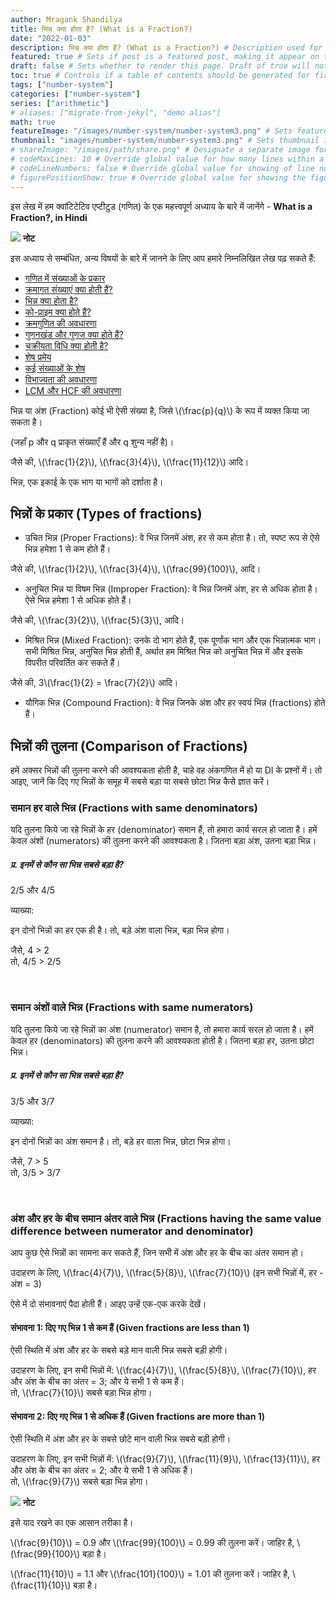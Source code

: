 ```yaml
---
author: Mragank Shandilya
title: भिन्न क्या होता है? (What is a Fraction?)
date: "2022-01-03"
description: भिन्न क्या होता है? (What is a Fraction?) # Description used for search engine.
featured: true # Sets if post is a featured post, making it appear on the sidebar. A featured post won't be listed on the sidebar if it's the current page
draft: false # Sets whether to render this page. Draft of true will not be rendered.
toc: true # Controls if a table of contents should be generated for first-level links automatically.
tags: ["number-system"]
categories: ["number-system"]
series: ["arithmetic"]
# aliases: ["migrate-from-jekyl", "demo alias"]
math: true
featureImage: "/images/number-system/number-system3.png" # Sets featured image on blog post.
thumbnail: "images/number-system/number-system3.png" # Sets thumbnail image appearing inside card on homepage. I will keep it the same as featureImage.
# shareImage: "/images/path/share.png" # Designate a separate image for social media sharing.
# codeMaxLines: 10 # Override global value for how many lines within a code block before auto-collapsing.
# codeLineNumbers: false # Override global value for showing of line numbers within code block.
# figurePositionShow: true # Override global value for showing the figure label.
---
```


इस लेख में हम क्वांटिटेटिव एप्टीटुड (गणित) के एक महत्त्वपूर्ण अध्याय के बारे में जानेंगे - <strong>What is a Fraction?, in Hindi</strong>

<div class="toc-mak">
  <img src="../../../images/pencil.png">
  <b>नोट</b><br>

इस अध्याय से सम्बंधित, अन्य विषयों के बारे में जानने के लिए आप हमारे निम्नलिखित लेख पढ़ सकते हैं: 

* <a href="../types-of-numbers-in-maths" title="Number System" class="mak-link">गणित में संख्याओं के प्रकार</a> 
* <a href="../what-are-consecutive-numbers" title="Number System" class="mak-link">क्रमागत संख्याएं क्या होती हैं?</a> 
* <a href="../what-are-fractions" title="Number System" class="mak-link">भिन्न क्या होता है?</a> 
* <a href="../what-are-co-primes" title="Number System" class="mak-link">को-प्राइम क्या होते हैं?</a> 
* <a href="../what-is-factorial" title="Number System" class="mak-link">क्रमगुणित की अवधारणा</a> 
* <a href="../what-are-factors-and-multiples" title="Number System" class="mak-link">गुणनखंड और गुणज क्या होते हैं?</a> 
* <a href="../what-is-cyclicity-method" title="Number System" class="mak-link">चक्रीयता विधि क्या होती है?</a> 
* <a href="../remainder-theorems-in-number-system" title="Number System" class="mak-link">शेष प्रमेय</a> 
* <a href="../remainders-of-multiple-numbers" title="Number System" class="mak-link">कई संख्याओं के शेष</a> 
* <a href="../various-divisibility-rules-in-number-system" title="Number System" class="mak-link">विभाज्यता की अवधारणा</a> 
* <a href="../what-are-lcm-and-hcf" title="Number System" class="mak-link">LCM और HCF की अवधारणा</a> 
</div>

<p> भिन्न या अंश (Fraction) कोई भी ऐसी संख्या है, जिसे \(\frac{p}{q}\) के रूप में व्यक्त किया जा सकता है। </p>
(जहाँ p और q प्राकृत संख्याएँ हैं और q शुन्य नहीं है)।

<p> जैसे की, \(\frac{1}{2}\), \(\frac{3}{4}\), \(\frac{11}{12}\) आदि। </p>

भिन्न, एक इकाई के एक भाग या भागों को दर्शाता है।


## भिन्नों के प्रकार (Types of fractions)

* <p> उचित भिन्न (Proper Fractions): वे भिन्न जिनमें अंश, हर से कम होता है। तो, स्पष्ट रूप से ऐसे भिन्न हमेशा 1 से कम होते हैं। </p>
<p> जैसे की, \(\frac{1}{2}\), \(\frac{3}{4}\), \(\frac{99}{100}\), आदि। </p>

* <p> अनुचित भिन्न या विषम भिन्न (Improper Fraction): वे भिन्न जिनमें अंश, हर से अधिक होता है। ऐसे भिन्न हमेशा 1 से अधिक होते हैं। </p>
<p> जैसे की, \(\frac{3}{2}\), \(\frac{5}{3}\), आदि। </p>

* <p> मिश्रित भिन्न (Mixed Fraction): उनके दो भाग होते हैं, एक पूर्णांक भाग और एक भिन्नात्मक भाग। सभी मिश्रित भिन्न, अनुचित भिन्न होती हैं, अर्थात हम मिश्रित भिन्न को अनुचित भिन्न में और इसके विपरीत परिवर्तित कर सकते हैं। </p>
<p> जैसे की, 3\(\frac{1}{2} = \frac{7}{2}\) आदि। </p>

* यौगिक भिन्न (Compound Fraction): वे भिन्न जिनके अंश और हर स्वयं भिन्न (fractions) होते हैं।


## भिन्नों की तुलना (Comparison of Fractions)

हमें अक्सर भिन्नों की तुलना करने की आवश्यकता होती है, चाहे वह अंकगणित में हो या DI के प्रश्नों में। तो आइए, जानें कि दिए गए भिन्नों के समूह में सबसे बड़ा या सबसे छोटा भिन्न कैसे ज्ञात करें।

### समान हर वाले भिन्न (Fractions with same denominators)

यदि तुलना किये जा रहे भिन्नों के हर (denominator) समान हैं, तो हमारा कार्य सरल हो जाता है। हमें केवल अंशों (numerators) की तुलना करने की आवश्यकता है। जितना बड़ा अंश, उतना बड़ा भिन्न।

##### प्र. इनमें से कौन सा भिन्न सबसे बड़ा है? <br>
2/5 और 4/5

व्याख्या:<br>
<div class="Exp">

इन दोनों भिन्नों का हर एक ही है। तो, बड़े अंश वाला भिन्न, बड़ा भिन्न होगा।

जैसे, 4 > 2 <br>
तो, 4/5 > 2/5
</div> <br>

### समान अंशों वाले भिन्न (Fractions with same numerators)

यदि तुलना किये जा रहे भिन्नों का अंश (numerator) समान है, तो हमारा कार्य सरल हो जाता है। हमें केवल हर (denominators) की तुलना करने की आवश्यकता होती है। जितना बड़ा हर, उतना छोटा भिन्न।

##### प्र. इनमें से कौन सा भिन्न सबसे बड़ा है? <br>
3/5 और 3/7

व्याख्या:<br>
<div class="Exp">

इन दोनों भिन्नों का अंश समान है। तो, बड़े हर वाला भिन्न, छोटा भिन्न होगा।

जैसे, 7 > 5 <br>
तो, 3/5 > 3/7
</div> <br>

### अंश और हर के बीच समान अंतर वाले भिन्न (Fractions having the same value difference between numerator and denominator)

आप कुछ ऐसे भिन्नों का सामना कर सकते हैं, जिन सभी में अंश और हर के बीच का अंतर समान हो।

<p> उदाहरण के लिए, \(\frac{4}{7}\), \(\frac{5}{8}\), \(\frac{7}{10}\) (इन सभी भिन्नों में, हर - अंश = 3) </p>

ऐसे में दो संभावनाएं पैदा होती हैं। आइए उन्हें एक-एक करके देखें। 

#### संभावना 1: दिए गए भिन्न 1 से कम हैं (Given fractions are less than 1)

ऐसी स्थिति में अंश और हर के सबसे बड़े मान वाली भिन्न सबसे बड़ी होगी।

<p> उदाहरण के लिए, इन सभी भिन्नों में: \(\frac{4}{7}\), \(\frac{5}{8}\), \(\frac{7}{10}\), हर और अंश के बीच का अंतर = 3; और ये सभी 1 से कम हैं। <br>
तो, \(\frac{7}{10}\) सबसे बड़ा भिन्न होगा। </p>

#### संभावना 2: दिए गए भिन्न 1 से अधिक हैं (Given fractions are more than 1)

ऐसी स्थिति में अंश और हर के सबसे छोटे मान वाली भिन्न सबसे बड़ी होगी।

<p> उदाहरण के लिए, इन सभी भिन्नों में: \(\frac{9}{7}\), \(\frac{11}{9}\), \(\frac{13}{11}\), हर और अंश के बीच का अंतर = 2; और ये सभी 1 से अधिक हैं। <br>
तो, \(\frac{9}{7}\) सबसे बड़ा भिन्न होगा। </p>

<div class="toc-mak">
  <img src="../../../images/pencil.png">
  <b>नोट</b><br>

इसे याद रखने का एक आसान तरीका है।

<p> \(\frac{9}{10}\) = 0.9 और \(\frac{99}{100}\) = 0.99 की तुलना करें। जाहिर है, \(\frac{99}{100}\) बड़ा है। </p>

<p> \(\frac{11}{10}\) = 1.1 और \(\frac{101}{100}\) = 1.01 की तुलना करें। जाहिर है, \(\frac{11}{10}\) बड़ा है। </p>
</div>

